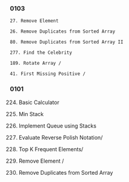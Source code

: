 
### 0103

	27. Remove Element  
  
	26. Remove Duplicates from Sorted Array 
  
	80. Remove Duplicates from Sorted Array II 

	277. Find the Celebrity 
  
 	189. Rotate Array / 

 	41. First Missing Positive / 

### 0101

  224. Basic Calculator 

  155. Min Stack 

  232. Implement Queue using Stacks 

  150. Evaluate Reverse Polish Notation/ 

  347. Top K Frequent Elements/

  27. Remove Element / 

  26. Remove Duplicates from Sorted Array

